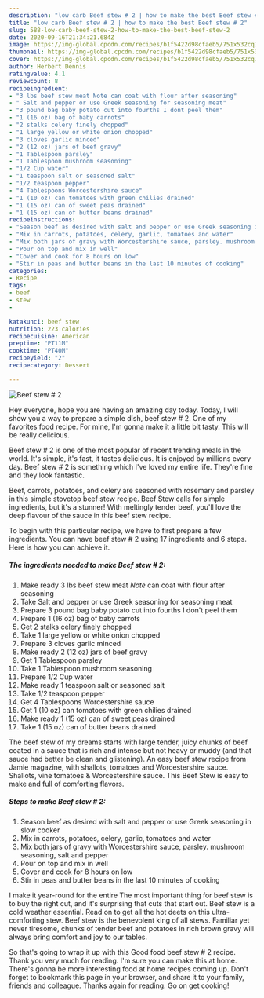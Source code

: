 ```yaml
---
description: "low carb Beef stew # 2 | how to make the best Beef stew # 2"
title: "low carb Beef stew # 2 | how to make the best Beef stew # 2"
slug: 588-low-carb-beef-stew-2-how-to-make-the-best-beef-stew-2
date: 2020-09-16T21:34:21.684Z
image: https://img-global.cpcdn.com/recipes/b1f5422d98cfaeb5/751x532cq70/beef-stew-2-recipe-main-photo.jpg
thumbnail: https://img-global.cpcdn.com/recipes/b1f5422d98cfaeb5/751x532cq70/beef-stew-2-recipe-main-photo.jpg
cover: https://img-global.cpcdn.com/recipes/b1f5422d98cfaeb5/751x532cq70/beef-stew-2-recipe-main-photo.jpg
author: Herbert Dennis
ratingvalue: 4.1
reviewcount: 8
recipeingredient:
- "3 lbs beef stew meat Note can coat with flour after seasoning"
- " Salt and pepper or use Greek seasoning for seasoning meat"
- "3 pound bag baby potato cut into fourths I dont peel them"
- "1 (16 oz) bag of baby carrots"
- "2 stalks celery finely chopped"
- "1 large yellow or white onion chopped"
- "3 cloves garlic minced"
- "2 (12 oz) jars of beef gravy"
- "1 Tablespoon parsley"
- "1 Tablespoon mushroom seasoning"
- "1/2 Cup water"
- "1 teaspoon salt or seasoned salt"
- "1/2 teaspoon pepper"
- "4 Tablespoons Worcestershire sauce"
- "1 (10 oz) can tomatoes with green chilies drained"
- "1 (15 oz) can of sweet peas drained"
- "1 (15 oz) can of butter beans drained"
recipeinstructions:
- "Season beef as desired with salt and pepper or use Greek seasoning in slow cooker"
- "Mix in carrots, potatoes, celery, garlic, tomatoes and water"
- "Mix both jars of gravy with Worcestershire sauce, parsley. mushroom seasoning, salt and pepper"
- "Pour on top and mix in well"
- "Cover and cook for 8 hours on low"
- "Stir in peas and butter beans in the last 10 minutes of cooking"
categories:
- Recipe
tags:
- beef
- stew
- 

katakunci: beef stew  
nutrition: 223 calories
recipecuisine: American
preptime: "PT11M"
cooktime: "PT40M"
recipeyield: "2"
recipecategory: Dessert

---
```



![Beef stew # 2](https://img-global.cpcdn.com/recipes/b1f5422d98cfaeb5/751x532cq70/beef-stew-2-recipe-main-photo.jpg)

Hey everyone, hope you are having an amazing day today. Today, I will show you a way to prepare a simple dish, beef stew # 2. One of my favorites food recipe. For mine, I'm gonna make it a little bit tasty. This will be really delicious.

Beef stew # 2 is one of the most popular of recent trending meals in the world. It's simple, it's fast, it tastes delicious. It is enjoyed by millions every day. Beef stew # 2 is something which I've loved my entire life. They're fine and they look fantastic.

Beef, carrots, potatoes, and celery are seasoned with rosemary and parsley in this simple stovetop beef stew recipe. Beef Stew calls for simple ingredients, but it&#39;s a stunner! With meltingly tender beef, you&#39;ll love the deep flavour of the sauce in this beef stew recipe.


To begin with this particular recipe, we have to first prepare a few ingredients. You can have beef stew # 2 using 17 ingredients and 6 steps. Here is how you can achieve it.

<!--inarticleads1-->

##### The ingredients needed to make Beef stew # 2:

1. Make ready 3 lbs beef stew meat *Note* can coat with flour after seasoning
1. Take  Salt and pepper or use Greek seasoning for seasoning meat
1. Prepare 3 pound bag baby potato cut into fourths I don&#39;t peel them
1. Prepare 1 (16 oz) bag of baby carrots
1. Get 2 stalks celery finely chopped
1. Take 1 large yellow or white onion chopped
1. Prepare 3 cloves garlic minced
1. Make ready 2 (12 oz) jars of beef gravy
1. Get 1 Tablespoon parsley
1. Take 1 Tablespoon mushroom seasoning
1. Prepare 1/2 Cup water
1. Make ready 1 teaspoon salt or seasoned salt
1. Take 1/2 teaspoon pepper
1. Get 4 Tablespoons Worcestershire sauce
1. Get 1 (10 oz) can tomatoes with green chilies drained
1. Make ready 1 (15 oz) can of sweet peas drained
1. Take 1 (15 oz) can of butter beans drained


The beef stew of my dreams starts with large tender, juicy chunks of beef coated in a sauce that is rich and intense but not heavy or muddy (and that sauce had better be clean and glistening). An easy beef stew recipe from Jamie magazine, with shallots, tomatoes and Worcestershire sauce. Shallots, vine tomatoes &amp; Worcestershire sauce. This Beef Stew is easy to make and full of comforting flavors. 

<!--inarticleads2-->

##### Steps to make Beef stew # 2:

1. Season beef as desired with salt and pepper or use Greek seasoning in slow cooker
1. Mix in carrots, potatoes, celery, garlic, tomatoes and water
1. Mix both jars of gravy with Worcestershire sauce, parsley. mushroom seasoning, salt and pepper
1. Pour on top and mix in well
1. Cover and cook for 8 hours on low
1. Stir in peas and butter beans in the last 10 minutes of cooking


I make it year-round for the entire The most important thing for beef stew is to buy the right cut, and it&#39;s surprising that cuts that start out. Beef stew is a cold weather essential. Read on to get all the hot deets on this ultra-comforting stew. Beef stew is the benevolent king of all stews. Familiar yet never tiresome, chunks of tender beef and potatoes in rich brown gravy will always bring comfort and joy to our tables. 

So that's going to wrap it up with this Good food beef stew # 2 recipe. Thank you very much for reading. I'm sure you can make this at home. There's gonna be more interesting food at home recipes coming up. Don't forget to bookmark this page in your browser, and share it to your family, friends and colleague. Thanks again for reading. Go on get cooking!
